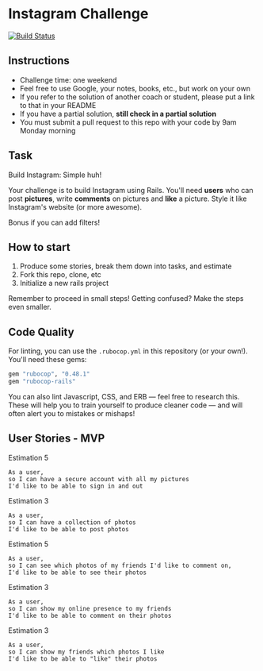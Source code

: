 Instagram Challenge
===================
[![Build Status](https://travis-ci.com/RubyKobayashi/instagram-challenge.svg?branch=master)](https://travis-ci.com/RubyKobayashi/instagram-challenge)

## Instructions

* Challenge time: one weekend
* Feel free to use Google, your notes, books, etc., but work on your own
* If you refer to the solution of another coach or student, please put a link to that in your README
* If you have a partial solution, **still check in a partial solution**
* You must submit a pull request to this repo with your code by 9am Monday morning

## Task

Build Instagram: Simple huh!

Your challenge is to build Instagram using Rails. You'll need **users** who can post **pictures**, write **comments** on pictures and **like** a picture. Style it like Instagram's website (or more awesome).

Bonus if you can add filters!

## How to start

1. Produce some stories, break them down into tasks, and estimate
2. Fork this repo, clone, etc
3. Initialize a new rails project

Remember to proceed in small steps! Getting confused? Make the steps even smaller.

## Code Quality

For linting, you can use the `.rubocop.yml` in this repository (or your own!).
You'll need these gems:

```ruby
gem "rubocop", "0.48.1"
gem "rubocop-rails"
```

You can also lint Javascript, CSS, and ERB — feel free to research this. These
will help you to train yourself to produce cleaner code — and will often alert
you to mistakes or mishaps!

## User Stories - MVP

Estimation 5
```
As a user,
so I can have a secure account with all my pictures
I'd like to be able to sign in and out
```

Estimation 3
```
As a user,
so I can have a collection of photos
I'd like to be able to post photos
```

Estimation 5
```
As a user,
so I can see which photos of my friends I'd like to comment on,
I'd like to be able to see their photos
```

Estimation 3
```
As a user,
so I can show my online presence to my friends
I'd like to be able to comment on their photos
```

Estimation 3
```
As a user,
so I can show my friends which photos I like
I'd like to be able to "like" their photos
```
